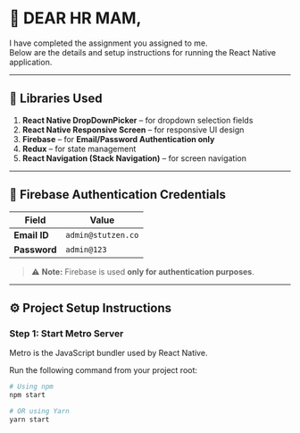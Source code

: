 # 📘 **DEAR HR MAM,**

I have completed the assignment you assigned to me.  
Below are the details and setup instructions for running the React Native application.

---

## 🧩 **Libraries Used**

1. **React Native DropDownPicker** – for dropdown selection fields  
2. **React Native Responsive Screen** – for responsive UI design  
3. **Firebase** – for **Email/Password Authentication only**  
4. **Redux** – for state management  
5. **React Navigation (Stack Navigation)** – for screen navigation  

---

## 🔐 **Firebase Authentication Credentials**

| Field | Value |
|--------|--------|
| **Email ID** | `admin@stutzen.co` |
| **Password** | `admin@123` |

> ⚠️ **Note:** Firebase is used **only for authentication purposes**.

---

## ⚙️ **Project Setup Instructions**

### **Step 1: Start Metro Server**

Metro is the JavaScript bundler used by React Native.

Run the following command from your project root:

```sh
# Using npm
npm start

# OR using Yarn
yarn start
